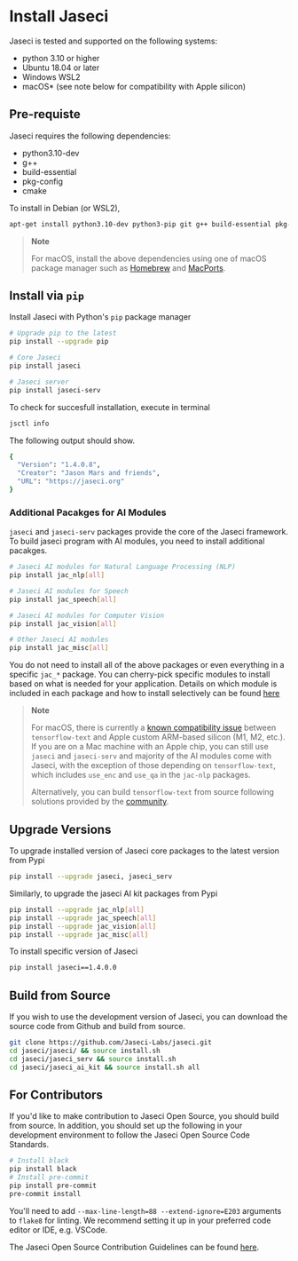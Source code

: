 # Install Jaseci
Jaseci is tested and supported on the following systems:
* python 3.10 or higher
* Ubuntu 18.04 or later
* Windows WSL2
* macOS* (see note below for compatibility with Apple silicon)

## Pre-requiste
Jaseci requires the following dependencies:
* python3.10-dev
* g++
* build-essential
* pkg-config
* cmake

To install in Debian (or WSL2),
```bash
apt-get install python3.10-dev python3-pip git g++ build-essential pkg-config cmake
```
> **Note**
>
> For macOS, install the above dependencies using one of macOS package manager such as [Homebrew](https://brew.sh/) and [MacPorts](https://www.macports.org/).

## Install via `pip`
Install Jaseci with Python's `pip` package manager
```bash
# Upgrade pip to the latest
pip install --upgrade pip

# Core Jaseci
pip install jaseci

# Jaseci server
pip install jaseci-serv
```
To check for succesfull installation, execute in terminal
```bash
jsctl info
```
The following output should show.
```bash
{
  "Version": "1.4.0.8",
  "Creator": "Jason Mars and friends",
  "URL": "https://jaseci.org"
}
```

### Additional Pacakges for AI Modules
`jaseci` and `jaseci-serv` packages provide the core of the Jaseci framework.
To build jaseci program with AI modules, you need to install additional pacakges.
```bash
# Jaseci AI modules for Natural Language Processing (NLP)
pip install jac_nlp[all]

# Jaseci AI modules for Speech
pip install jac_speech[all]

# Jaseci AI modules for Computer Vision
pip install jac_vision[all]

# Other Jaseci AI modules
pip install jac_misc[all]
```
You do not need to install all of the above packages or even everything in a specific `jac_*` package.
You can cherry-pick specific modules to install based on what is needed for your application.
Details on which module is included in each package and how to install selectively can be found [here](../../..//jaseci_ai_kit/README.md#Installation)

> **Note**
>
> For macOS, there is currently a [known compatibility issue](https://developer.apple.com/forums/thread/700906) between `tensorflow-text` and Apple custom ARM-based silicon (M1, M2, etc.). If you are on a Mac machine with an Apple chip, you can still use `jaseci` and `jaseci-serv` and majority of the AI modules come with Jaseci, with the exception of those depending on `tensorflow-text`, which includes `use_enc` and `use_qa` in the `jac-nlp` packages.
>
> Alternatively, you can build `tensorflow-text` from source following solutions provided by the [community](https://github.com/Jaseci-Labs/jaseci.git).

## Upgrade Versions
To upgrade installed version of Jaseci core packages to the latest version from Pypi
```bash
pip install --upgrade jaseci, jaseci_serv
```
Similarly, to upgrade the jaseci AI kit packages from Pypi
```bash
pip install --upgrade jac_nlp[all]
pip install --upgrade jac_speech[all]
pip install --upgrade jac_vision[all]
pip install --upgrade jac_misc[all]
```

To install specific version of Jaseci
```bash
pip install jaseci==1.4.0.0
```

## Build from Source
If you wish to use the development version of Jaseci, you can download the source code from Github and build from source.
```bash
git clone https://github.com/Jaseci-Labs/jaseci.git
cd jaseci/jaseci/ && source install.sh
cd jaseci/jaseci_serv && source install.sh
cd jaseci/jaseci_ai_kit && source install.sh all
```

## For Contributors
If you'd like to make contribution to Jaseci Open Source, you should build from source.
In addition, you should set up the following in your development environment to follow the Jaseci Open Source Code Standards.
```bash
# Install black
pip install black
# Install pre-commit
pip install pre-commit
pre-commit install
```
You'll need to add `--max-line-length=88 --extend-ignore=E203` arguments to `flake8` for linting.
We recommend setting it up in your preferred code editor or IDE, e.g. VSCode.

The Jaseci Open Source Contribution Guidelines can be found [here](../../../CONTRIBUTING.md).
